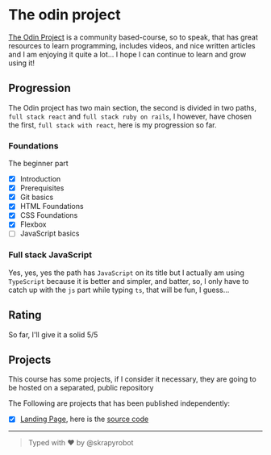 # The odin project

[The Odin Project](https://www.theodinproject.com/) is a community based-course, so to speak, that has great resources to learn programming, includes videos, and nice written articles and I am enjoying it quite a lot... I hope I can continue to learn and grow using it!

## Progression

The Odin project has two main section, the second is divided in two paths, `full stack react` and `full stack ruby on rails`, I however, have chosen the first, `full stack with react`, here is my progression so far.

### Foundations

The beginner part

- [x] Introduction
- [x] Prerequisites
- [x] Git basics
- [x] HTML Foundations
- [x] CSS Foundations
- [x] Flexbox
- [ ] JavaScript basics

### Full stack JavaScript

Yes, yes, yes the path has `JavaScript` on its title but I actually am using `TypeScript` because it is better and simpler, and batter, so, I only have to catch up with the `js` part while typing `ts`, that will be fun, I guess...

## Rating

So far, I'll give it a solid 5/5

## Projects

This course has some projects, if I consider it necessary, they are going to be hosted on a separated, public repository

The Following are projects that has been published independently:

- [x] [Landing Page](https://skrapyrobot.github.io/od_landing-page/), here is the [source code](https://github.com/skrapyrobot/od_landing-page)

---

> Typed with ❤️ by @skrapyrobot
